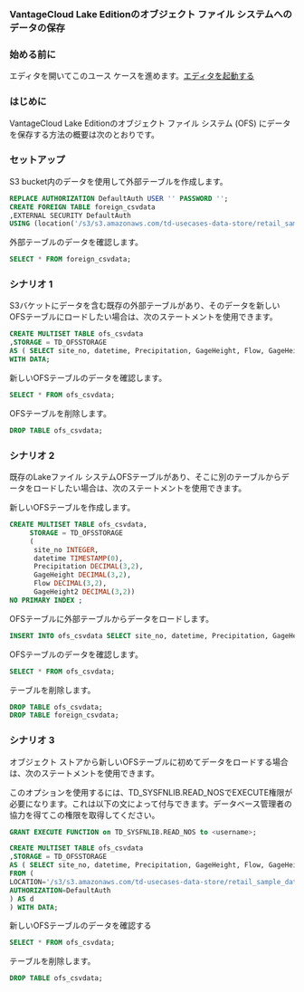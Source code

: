 ### VantageCloud Lake Editionのオブジェクト ファイル システムへのデータの保存

### 始める前に

エディタを開いてこのユース ケースを進めます。[エディタを起動する](#data=%7B%22navigateTo%22:%22editor%22%7D)

### はじめに

VantageCloud Lake Editionのオブジェクト ファイル システム (OFS) にデータを保存する方法の概要は次のとおりです。

### セットアップ

S3 bucket内のデータを使用して外部テーブルを作成します。

```sql
REPLACE AUTHORIZATION DefaultAuth USER '' PASSWORD '';
CREATE FOREIGN TABLE foreign_csvdata
,EXTERNAL SECURITY DefaultAuth
USING (location('/s3/s3.amazonaws.com/td-usecases-data-store/retail_sample_data/CSVDATA/'));
```

外部テーブルのデータを確認します。

```sql
SELECT * FROM foreign_csvdata;
```

### シナリオ 1

S3バケットにデータを含む既存の外部テーブルがあり、そのデータを新しいOFSテーブルにロードしたい場合は、次のステートメントを使用できます。

```sql
CREATE MULTISET TABLE ofs_csvdata
,STORAGE = TD_OFSSTORAGE
AS ( SELECT site_no, datetime, Precipitation, GageHeight, Flow, GageHeight2 FROM foreign_csvdata )
WITH DATA;
```

新しいOFSテーブルのデータを確認します。

```sql
SELECT * FROM ofs_csvdata;
```

OFSテーブルを削除します。

```sql
DROP TABLE ofs_csvdata;
```

### シナリオ 2

既存のLakeファイル システムOFSテーブルがあり、そこに別のテーブルからデータをロードしたい場合は、次のステートメントを使用できます。

新しいOFSテーブルを作成します。

```sql
CREATE MULTISET TABLE ofs_csvdata,
     STORAGE = TD_OFSSTORAGE
     (
      site_no INTEGER,
      datetime TIMESTAMP(0),
      Precipitation DECIMAL(3,2),
      GageHeight DECIMAL(3,2),
      Flow DECIMAL(3,2),
      GageHeight2 DECIMAL(3,2))
NO PRIMARY INDEX ;
```

OFSテーブルに外部テーブルからデータをロードします。

```sql
INSERT INTO ofs_csvdata SELECT site_no, datetime, Precipitation, GageHeight, Flow, GageHeight2 FROM foreign_csvdata;
```

OFSテーブルのデータを確認します。

```sql
SELECT * FROM ofs_csvdata;
```

テーブルを削除します。

```sql
DROP TABLE ofs_csvdata;
DROP TABLE foreign_csvdata;
```

### シナリオ 3

オブジェクト ストアから新しいOFSテーブルに初めてデータをロードする場合は、次のステートメントを使用できます。

このオプションを使用するには、TD\_SYSFNLIB.READ\_NOSでEXECUTE権限が必要になります。これは以下の文によって付与できます。データベース管理者の協力を得てこの権限を取得してください。

```sql
GRANT EXECUTE FUNCTION on TD_SYSFNLIB.READ_NOS to <username>;
```

```sql
CREATE MULTISET TABLE ofs_csvdata
,STORAGE = TD_OFSSTORAGE
AS ( SELECT site_no, datetime, Precipitation, GageHeight, Flow, GageHeight2
FROM (
LOCATION='/s3/s3.amazonaws.com/td-usecases-data-store/retail_sample_data/CSVDATA/'
AUTHORIZATION=DefaultAuth
) AS d
) WITH DATA;
```

新しいOFSテーブルのデータを確認する

```sql
SELECT * FROM ofs_csvdata;
```

テーブルを削除します。

```sql
DROP TABLE ofs_csvdata;
```
